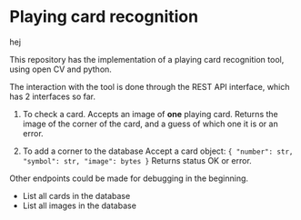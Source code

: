 # Playing card recognition 
hej

This repository has the implementation of a playing card recognition tool, using open CV and python.

The interaction with the tool is done through the REST API interface, which has 2 interfaces so far.

1. To check a card.
	Accepts an image of **one** playing card.
	Returns the image of the corner of the card, and a guess of which one it is or an error.

2. To add a corner to the database
	Accept a card object:
		```
		{
			"number": str,
			"symbol": str,
			"image": bytes
		}
		```
	Returns status OK or error.

Other endpoints could be made for debugging in the beginning.

+ List all cards in the database
+ List all images in the database
